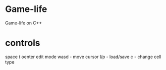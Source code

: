 # Game-life
Game-life on  C++ 
# controls
space t oenter edit mode
wasd - move cursor
l/p - load/save
c - change cell type
